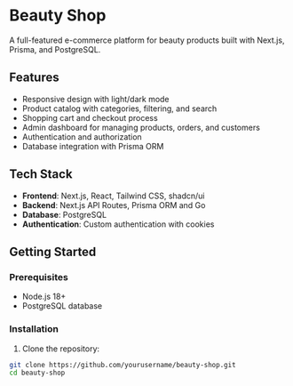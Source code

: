 # Beauty Shop

A full-featured e-commerce platform for beauty products built with Next.js, Prisma, and PostgreSQL.

## Features

- Responsive design with light/dark mode
- Product catalog with categories, filtering, and search
- Shopping cart and checkout process
- Admin dashboard for managing products, orders, and customers
- Authentication and authorization
- Database integration with Prisma ORM

## Tech Stack

- **Frontend**: Next.js, React, Tailwind CSS, shadcn/ui
- **Backend**: Next.js API Routes, Prisma ORM and Go
- **Database**: PostgreSQL
- **Authentication**: Custom authentication with cookies

## Getting Started

### Prerequisites

- Node.js 18+
- PostgreSQL database

### Installation

1. Clone the repository:

```bash
git clone https://github.com/yourusername/beauty-shop.git
cd beauty-shop

